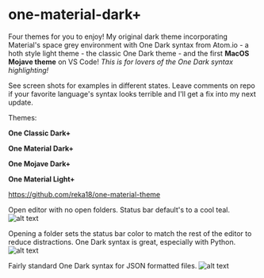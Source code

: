 # one-material-dark+

Four themes for you to enjoy! My original dark theme incorporating Material's space grey environment with One Dark syntax from Atom.io - a hoth style light theme - the classic One Dark theme - and the first **MacOS Mojave theme** on VS Code! *This is for lovers of the One Dark syntax highlighting!*

See screen shots for examples in different states. Leave comments on repo if your favorite language's syntax looks terrible and I'll get a fix into my next update.

Themes:

**One Classic Dark+**

**One Material Dark+**

**One Mojave Dark+**

**One Material Light+**

https://github.com/reka18/one-material-theme

Open editor with no open folders. Status bar default's to a cool teal.
![alt text](https://github.com/reka18/one-material-theme/raw/master/assets/screen1.png)

Opening a folder sets the status bar color to match the rest of the editor to reduce distractions. One Dark syntax is great, especially with Python.
![alt text](https://github.com/reka18/one-material-theme/raw/master/assets/screen2.png)

Fairly standard One Dark syntax for JSON formatted files.
![alt text](https://github.com/reka18/one-material-theme/raw/master/assets/screen3.png)
